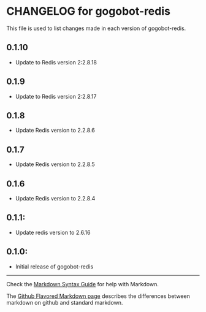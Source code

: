 # CHANGELOG for gogobot-redis

This file is used to list changes made in each version of gogobot-redis.

## 0.1.10

* Update to Redis version 2:2.8.18

## 0.1.9

* Update to Redis version 2:2.8.17

## 0.1.8
* Update Redis version to 2.2.8.6

## 0.1.7

* Update Redis version to 2.2.8.5

## 0.1.6

* Update Redis version to 2.2.8.4

## 0.1.1:

* Update redis version to 2.6.16

## 0.1.0:

* Initial release of gogobot-redis

- - -
Check the [Markdown Syntax Guide](http://daringfireball.net/projects/markdown/syntax) for help with Markdown.

The [Github Flavored Markdown page](http://github.github.com/github-flavored-markdown/) describes the differences between markdown on github and standard markdown.
